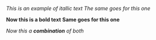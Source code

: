 *This is an example of itallic text*
_The same goes for this one_

**Now this is a bold text**
__Same goes for this one__

_Now this a **combination** of both_
